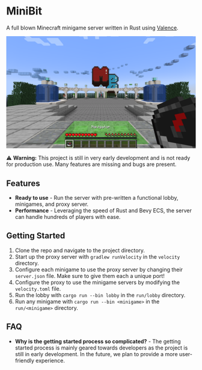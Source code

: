 # MiniBit
A full blown Minecraft minigame server written in Rust using [Valence](https://github.com/valence-rs/valence).

![Screenshot](/images/lobby.png)

⚠️ **Warning:** This project is still in very early development and is not ready for production use. Many features are missing and bugs are present.

## Features
- **Ready to use** - Run the server with pre-written a functional lobby, minigames, and proxy server.
- **Performance** - Leveraging the speed of Rust and Bevy ECS, the server can handle hundreds of players with ease.

## Getting Started
1. Clone the repo and navigate to the project directory.
2. Start up the proxy server with `gradlew runVelocity` in the `velocity` directory.
3. Configure each minigame to use the proxy server by changing their `server.json` file. Make sure to give them each a unique port!
4. Configure the proxy to use the minigame servers by modifying the `velocity.toml` file.
5. Run the lobby with `cargo run --bin lobby` in the `run/lobby` directory.
6. Run any minigame with `cargo run --bin <minigame>` in the `run/<minigame>` directory.

## FAQ
- **Why is the getting started process so complicated?** - The getting started process is mainly geared towards developers as the project is still in early development. In the future, we plan to provide a more user-friendly experience.
